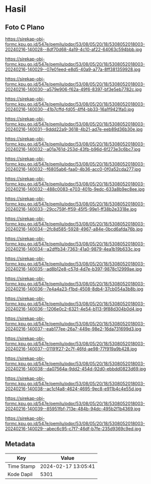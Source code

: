 # Hasil

## Foto C Plano

https://sirekap-obj-formc.kpu.go.id/547e/pemilu/pdpr/53/08/05/20/18/5308052018003-20240216-140028--8df70d68-4a19-4c10-af22-64063c594bbb.jpg

https://sirekap-obj-formc.kpu.go.id/547e/pemilu/pdpr/53/08/05/20/18/5308052018003-20240216-140029--07e01eed-e8d5-40a9-a77a-8ff381359928.jpg

https://sirekap-obj-formc.kpu.go.id/547e/pemilu/pdpr/53/08/05/20/18/5308052018003-20240216-140030--a579e906-f62a-49f6-8397-bf3e5eb7782c.jpg

https://sirekap-obj-formc.kpu.go.id/547e/pemilu/pdpr/53/08/05/20/18/5308052018003-20240216-140030--41b7cffd-fd05-4ff4-bb33-16a1f9421fa0.jpg

https://sirekap-obj-formc.kpu.go.id/547e/pemilu/pdpr/53/08/05/20/18/5308052018003-20240216-140031--9ddd22a9-3618-4b21-ad7e-eeb89d36b30e.jpg

https://sirekap-obj-formc.kpu.go.id/547e/pemilu/pdpr/53/08/05/20/18/5308052018003-20240216-140032--a01a761d-253d-43fb-b96d-6f273e3c6bc7.jpg

https://sirekap-obj-formc.kpu.go.id/547e/pemilu/pdpr/53/08/05/20/18/5308052018003-20240216-140032--f6805ab6-faa0-4b36-acc0-0f0a52cda277.jpg

https://sirekap-obj-formc.kpu.go.id/547e/pemilu/pdpr/53/08/05/20/18/5308052018003-20240216-140032--488c0083-e703-401b-9edc-633a8b9ec8ee.jpg

https://sirekap-obj-formc.kpu.go.id/547e/pemilu/pdpr/53/08/05/20/18/5308052018003-20240216-140033--29cc759f-ff59-45f5-99e1-ff38b2e3318e.jpg

https://sirekap-obj-formc.kpu.go.id/547e/pemilu/pdpr/53/08/05/20/18/5308052018003-20240216-140034--2fc8d585-5928-4967-a84e-0bcd6afda76b.jpg

https://sirekap-obj-formc.kpu.go.id/547e/pemilu/pdpr/53/08/05/20/18/5308052018003-20240216-140034--a2dffb34-7363-41a0-9879-4ea1b19b633c.jpg

https://sirekap-obj-formc.kpu.go.id/547e/pemilu/pdpr/53/08/05/20/18/5308052018003-20240216-140035--ad8b12e8-c57d-4d7e-b397-9878c12999ae.jpg

https://sirekap-obj-formc.kpu.go.id/547e/pemilu/pdpr/53/08/05/20/18/5308052018003-20240216-140036--7e4a4a23-f1bd-4508-8db4-37cb054a3b8b.jpg

https://sirekap-obj-formc.kpu.go.id/547e/pemilu/pdpr/53/08/05/20/18/5308052018003-20240216-140036--1206e0c2-6321-4e54-b113-9f88d304b0d4.jpg

https://sirekap-obj-formc.kpu.go.id/547e/pemilu/pdpr/53/08/05/20/18/5308052018003-20240216-140037--eab177ee-26a7-449e-98e2-16da731699d3.jpg

https://sirekap-obj-formc.kpu.go.id/547e/pemilu/pdpr/53/08/05/20/18/5308052018003-20240216-140037--01191f27-2c7f-46fd-ae98-77f919a9b428.jpg

https://sirekap-obj-formc.kpu.go.id/547e/pemilu/pdpr/53/08/05/20/18/5308052018003-20240216-140038--da07564a-9dd2-454d-92d0-ebbdd0823d69.jpg

https://sirekap-obj-formc.kpu.go.id/547e/pemilu/pdpr/53/08/05/20/18/5308052018003-20240216-140038--ac1cf4a8-4624-4695-9ec8-e911b4c4e55d.jpg

https://sirekap-obj-formc.kpu.go.id/547e/pemilu/pdpr/53/08/05/20/18/5308052018003-20240216-140039--85951fbf-713e-484b-94dc-495b2f1b4369.jpg

https://sirekap-obj-formc.kpu.go.id/547e/pemilu/pdpr/53/08/05/20/18/5308052018003-20240216-140029--abec6c95-c7f7-46df-b7fe-235d9369c9ed.jpg


## Metadata

| Key        | Value               |
| ---------- | ------------------- |
| Time Stamp | 2024-02-17 13:05:41 |
| Kode Dapil | 5301                |



